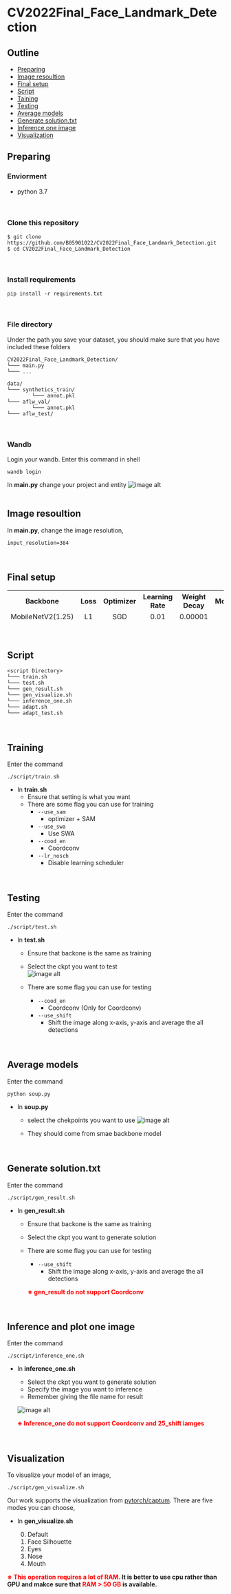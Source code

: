 # CV2022Final_Face_Landmark_Detection
## Outline
- [Preparing](#Preparing)
- [Image resoultion](#Image_resoultion)
- [Final setup](#setup)
- [Script](#Script)
- [Taining](#Training)
- [Testing](#Testing)
- [Average models](#Average)
- [Generate solution.txt](#Generate)
- [Inference one image](#Inference_one)
- [Visualization](#Visualization)

<h2 id = "Preparing"> Preparing </h2>

### Enviorment

- python 3.7

<br>

### Clone this repository

```
$ git clone https://github.com/B05901022/CV2022Final_Face_Landmark_Detection.git
$ cd CV2022Final_Face_Landmark_Detection
```
<br>

### Install requirements
```
pip install -r requirements.txt
```
<br>

### File directory

Under the path you save your dataset, you should make sure that you have included these folders
```
CV2022Final_Face_Landmark_Detection/
└─── main.py
└─── ...

data/
└─── synthetics_train/
        └─── annot.pkl
└─── aflw_val/
        └─── annot.pkl
└─── aflw_test/
```
<br>

### Wandb

Login your wandb.
Enter this command in shell
```
wandb login
```
In **main.py** change your project and entity
![image alt](./pic/1.png) <br>
<br>

<h2 id = "Image_resoultion"> Image resoultion </h2>

In **main.py**, change the image resolution,
```
input_resolution=384 
```
<br>

<h2 id = "setup"> Final setup </h2>

<table>
  <tr style=" border-top: 1px solid white;">
    <th style="text-align:center">Backbone</th>
    <th style="text-align:center">Loss</th>
    <th style="text-align:center">Optimizer</th>
    <th style="text-align:center">Learning Rate</th>
    <th style="text-align:center">Weight Decay</th>
    <th style="text-align:center">Momentum</th>
    <th style="text-align:center">LR Scheduler</th>
    <th style="text-align:center">Epoch</th>
  </tr>
  <tr style=" border-bottom: 1px solid white;">
    <td style="text-align:center">MobileNetV2(1.25)</td>
    <td style="text-align:center">L1</td>
    <td style="text-align:center">SGD</td>
    <td style="text-align:center">0.01</td>
    <td style="text-align:center">0.00001</td>
    <td style="text-align:center">0.9</td>
    <td style="text-align:center">Disable</td>
    <td style="text-align:center">240</td>
  </tr>
</table>
<br>

<h2 id = "Script"> Script </h2>

```
<script Directory>  
└─── train.sh
└─── test.sh
└─── gen_result.sh
└─── gen_visualize.sh
└─── inference_one.sh
└─── adapt.sh
└─── adapt_test.sh
```
<br>

<h2 id = "Training"> Training </h2>

Enter the command
```
./script/train.sh
```

- In **train.sh**
    - Ensure that setting is what you want
    - There are some flag you can use for training
        - `--use_sam` 
            - optimizer + SAM
        - `--use_swa` 
            - Use SWA
        - `--cood_en` 
            - Coordconv
        - `--lr_nosch`
            - Disable learning scheduler
<br>

<h2 id = "Testing"> Testing </h2>

Enter the command
```
./script/test.sh
```

- In **test.sh**
    - Ensure that backone is the same as training <br>
    - Select the ckpt you want to test <br>
    ![image alt](./pic/2.png) <br>

    - There are some flag you can use for testing
        - `--cood_en`
            - Coordconv (Only for Coordconv)
        - `--use_shift`
            - Shift the image along x-axis, y-axis and average the all detections
<br>

<h2 id = "Average"> Average models </h2>

Enter the command
```
python soup.py
```

- In **soup.py** 
    - select the chekpoints you want to use
![image alt](./pic/4.png) <br>

    - They should come from smae backbone model

<br>

<h2 id = "Generate"> Generate solution.txt </h2>

Enter the command
```
./script/gen_result.sh
```

- In **gen_result.sh**
    - Ensure that backone is the same as training <br>
    - Select the ckpt you want to generate solution <br>

    - There are some flag you can use for testing
        - `--use_shift`
            - Shift the image along x-axis, y-axis and average the all detections

        **<font color=#FF0000>※ gen_result do not support Coordconv </font>**
<br>

<h2 id = "Inference_one"> Inference and plot one image </h2>

Enter the command
```
./script/inference_one.sh
```

- In **inference_one.sh**
    - Select the ckpt you want to generate solution <br>
    - Specify the image you want to inference <br>
    - Remember giving the file name for result <br>

    ![image alt](./pic/3.png) <br>

    **<font color=#FF0000>※ Inference_one do not support Coordconv and 25_shift iamges </font>**

<br>

<h2 id = "Visualization"> Visualization </h2>

To visualize your model of an image,
```
./script/gen_visualize.sh
```

Our work supports the visualization from [pytorch/captum](https://github.com/pytorch/captum).
There are five modes you can choose,  

- In **gen_visualize.sh**

    0. Default
    1. Face Silhouette
    2. Eyes
    3. Nose
    4. Mouth

**<font color=#FF0000>※ This operation requires a lot of RAM.</font> It is better to use cpu rather than GPU and makce sure that <font color=#FF0000>RAM > 50 GB </font>is available.**
